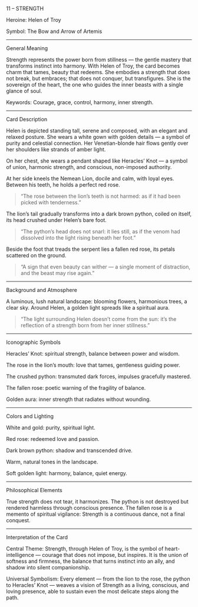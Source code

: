 11 – STRENGTH

Heroine: Helen of Troy

Symbol: The Bow and Arrow of Artemis


---

General Meaning

Strength represents the power born from stillness — the gentle mastery that transforms instinct into harmony.
With Helen of Troy, the card becomes charm that tames, beauty that redeems. She embodies a strength that does not break, but embraces; that does not conquer, but transfigures.
She is the sovereign of the heart, the one who guides the inner beasts with a single glance of soul.

Keywords: Courage, grace, control, harmony, inner strength.


---

Card Description

Helen is depicted standing tall, serene and composed, with an elegant and relaxed posture.
She wears a white gown with golden details — a symbol of purity and celestial connection.
Her Venetian-blonde hair flows gently over her shoulders like strands of amber light.

On her chest, she wears a pendant shaped like Heracles’ Knot — a symbol of union, harmonic strength, and conscious, non-imposed authority.

At her side kneels the Nemean Lion, docile and calm, with loyal eyes.
Between his teeth, he holds a perfect red rose.

> “The rose between the lion’s teeth is not harmed: as if it had been picked with tenderness.”



The lion’s tail gradually transforms into a dark brown python, coiled on itself, its head crushed under Helen’s bare foot.

> “The python’s head does not snarl: it lies still, as if the venom had dissolved into the light rising beneath her foot.”



Beside the foot that treads the serpent lies a fallen red rose, its petals scattered on the ground.

> “A sign that even beauty can wither — a single moment of distraction, and the beast may rise again.”




---

Background and Atmosphere

A luminous, lush natural landscape: blooming flowers, harmonious trees, a clear sky.
Around Helen, a golden light spreads like a spiritual aura.

> “The light surrounding Helen doesn’t come from the sun: it’s the reflection of a strength born from her inner stillness.”




---

Iconographic Symbols

Heracles’ Knot: spiritual strength, balance between power and wisdom.

The rose in the lion’s mouth: love that tames, gentleness guiding power.

The crushed python: transmuted dark forces, impulses gracefully mastered.

The fallen rose: poetic warning of the fragility of balance.

Golden aura: inner strength that radiates without wounding.



---

Colors and Lighting

White and gold: purity, spiritual light.

Red rose: redeemed love and passion.

Dark brown python: shadow and transcended drive.

Warm, natural tones in the landscape.

Soft golden light: harmony, balance, quiet energy.



---

Philosophical Elements

True strength does not tear, it harmonizes.
The python is not destroyed but rendered harmless through conscious presence.
The fallen rose is a memento of spiritual vigilance: Strength is a continuous dance, not a final conquest.


---

Interpretation of the Card

Central Theme:
Strength, through Helen of Troy, is the symbol of heart-intelligence — courage that does not impose, but inspires.
It is the union of softness and firmness, the balance that turns instinct into an ally, and shadow into silent companionship.

Universal Symbolism:
Every element — from the lion to the rose, the python to Heracles’ Knot — weaves a vision of Strength as a living, conscious, and loving presence, able to sustain even the most delicate steps along the path.
